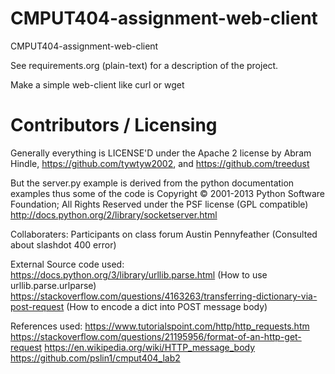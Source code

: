 CMPUT404-assignment-web-client
==============================

CMPUT404-assignment-web-client

See requirements.org (plain-text) for a description of the project.

Make a simple web-client like curl or wget

Contributors / Licensing
========================

Generally everything is LICENSE'D under the Apache 2 license by Abram Hindle, 
https://github.com/tywtyw2002, and https://github.com/treedust

But the server.py example is derived from the python documentation
examples thus some of the code is Copyright © 2001-2013 Python
Software Foundation; All Rights Reserved under the PSF license (GPL
compatible) http://docs.python.org/2/library/socketserver.html



Collaboraters: 
Participants on class forum
Austin Pennyfeather (Consulted about slashdot 400 error)

External Source code used:
https://docs.python.org/3/library/urllib.parse.html (How to use urllib.parse.urlparse)
https://stackoverflow.com/questions/4163263/transferring-dictionary-via-post-request (How to encode a dict into POST message body)

References used:
https://www.tutorialspoint.com/http/http_requests.htm
https://stackoverflow.com/questions/21195956/format-of-an-http-get-request
https://en.wikipedia.org/wiki/HTTP_message_body
https://github.com/pslin1/cmput404_lab2


